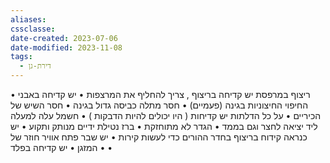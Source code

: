 ```yaml
---
aliases: 
cssclasse: 
date-created: 2023-07-06
date-modified: 2023-11-08
tags:
  - דירת-גן
---
```


• ריצוף במרפסת יש קדיחה בריצוף , צריך להחליף את המרצפות
• יש קדיחה באבני החיפוי החיצוניות בגינה (פעמיים)
• חסר מתלה כביסה גדול בגינה
• חסר השיש של הכיריים
• על כל הדלתות יש קדיחות ( היו יכולים להיות הדבקות )
• חשמל עלה למעלה ליד יציאה לחצר וגם בממד
• הגדר לא מתוחזקת
• ברז נטילת ידיים מנותק ותקוע
• יש כנראה קידוח בריצוף בחדר ההורים כדי לעשות קירות
• יש שבר פתח אוויר חוזר של המזגן
• יש קדיחה בפלד
•
•
